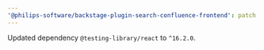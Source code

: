 ```yaml
---
'@philips-software/backstage-plugin-search-confluence-frontend': patch
---
```


Updated dependency `@testing-library/react` to `^16.2.0`.
